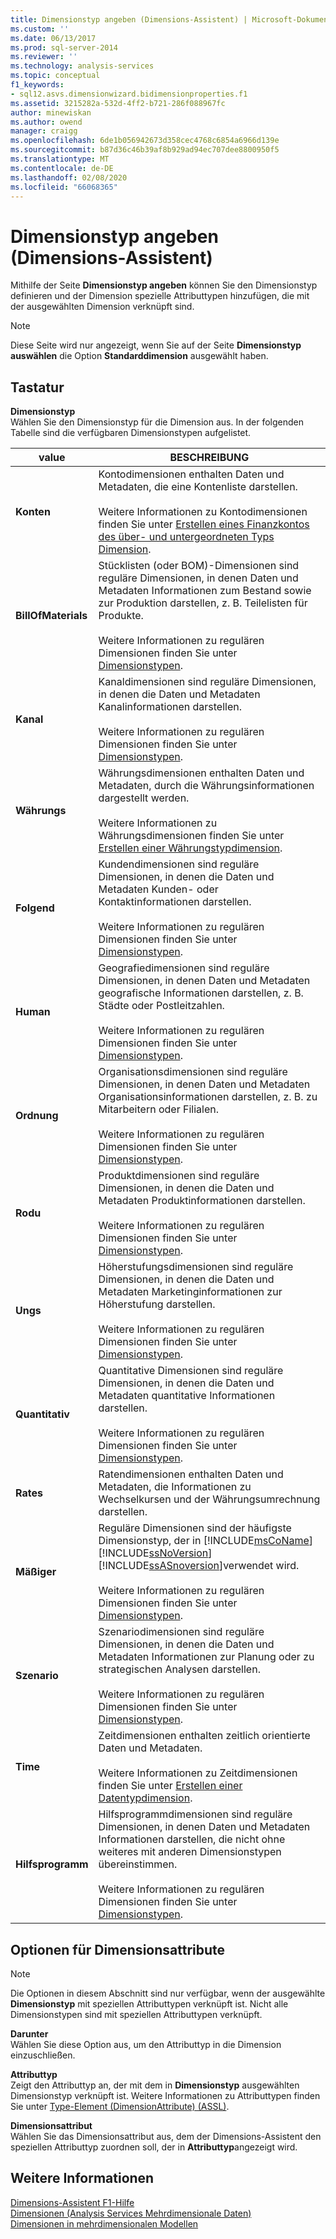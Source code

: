 ```yaml
---
title: Dimensionstyp angeben (Dimensions-Assistent) | Microsoft-Dokumentation
ms.custom: ''
ms.date: 06/13/2017
ms.prod: sql-server-2014
ms.reviewer: ''
ms.technology: analysis-services
ms.topic: conceptual
f1_keywords:
- sql12.asvs.dimensionwizard.bidimensionproperties.f1
ms.assetid: 3215282a-532d-4ff2-b721-286f088967fc
author: minewiskan
ms.author: owend
manager: craigg
ms.openlocfilehash: 6de1b056942673d358cec4768c6854a6966d139e
ms.sourcegitcommit: b87d36c46b39af8b929ad94ec707dee8800950f5
ms.translationtype: MT
ms.contentlocale: de-DE
ms.lasthandoff: 02/08/2020
ms.locfileid: "66068365"
---
```

# <a name="specify-dimension-type-dimension-wizard"></a>Dimensionstyp angeben (Dimensions-Assistent)
  Mithilfe der Seite **Dimensionstyp angeben** können Sie den Dimensionstyp definieren und der Dimension spezielle Attributtypen hinzufügen, die mit der ausgewählten Dimension verknüpft sind.  
  
> [!NOTE]  
>  Diese Seite wird nur angezeigt, wenn Sie auf der Seite **Dimensionstyp auswählen** die Option **Standarddimension** ausgewählt haben.  
  
## <a name="options"></a>Tastatur  
 **Dimensionstyp**  
 Wählen Sie den Dimensionstyp für die Dimension aus. In der folgenden Tabelle sind die verfügbaren Dimensionstypen aufgelistet.  
  
|value|BESCHREIBUNG|  
|-----------|-----------------|  
|**Konten**|Kontodimensionen enthalten Daten und Metadaten, die eine Kontenliste darstellen.<br /><br /> Weitere Informationen zu Kontodimensionen finden Sie unter [Erstellen eines Finanzkontos des über- und untergeordneten Typs Dimension](multidimensional-models/database-dimensions-finance-account-of-parent-child-type.md).|  
|**BillOfMaterials**|Stücklisten (oder BOM)-Dimensionen sind reguläre Dimensionen, in denen Daten und Metadaten Informationen zum Bestand sowie zur Produktion darstellen, z. B. Teilelisten für Produkte.<br /><br /> Weitere Informationen zu regulären Dimensionen finden Sie unter [Dimensionstypen](multidimensional-models-olap-logical-dimension-objects/database-dimension-properties-types.md).|  
|**Kanal**|Kanaldimensionen sind reguläre Dimensionen, in denen die Daten und Metadaten Kanalinformationen darstellen.<br /><br /> Weitere Informationen zu regulären Dimensionen finden Sie unter [Dimensionstypen](multidimensional-models-olap-logical-dimension-objects/database-dimension-properties-types.md).|  
|**Währungs**|Währungsdimensionen enthalten Daten und Metadaten, durch die Währungsinformationen dargestellt werden.<br /><br /> Weitere Informationen zu Währungsdimensionen finden Sie unter [Erstellen einer Währungstypdimension](multidimensional-models/database-dimensions-create-a-currency-type-dimension.md).|  
|**Folgend**|Kundendimensionen sind reguläre Dimensionen, in denen die Daten und Metadaten Kunden- oder Kontaktinformationen darstellen.<br /><br /> Weitere Informationen zu regulären Dimensionen finden Sie unter [Dimensionstypen](multidimensional-models-olap-logical-dimension-objects/database-dimension-properties-types.md).|  
|**Human**|Geografiedimensionen sind reguläre Dimensionen, in denen Daten und Metadaten geografische Informationen darstellen, z. B. Städte oder Postleitzahlen.<br /><br /> Weitere Informationen zu regulären Dimensionen finden Sie unter [Dimensionstypen](multidimensional-models-olap-logical-dimension-objects/database-dimension-properties-types.md).|  
|**Ordnung**|Organisationsdimensionen sind reguläre Dimensionen, in denen Daten und Metadaten Organisationsinformationen darstellen, z. B. zu Mitarbeitern oder Filialen.<br /><br /> Weitere Informationen zu regulären Dimensionen finden Sie unter [Dimensionstypen](multidimensional-models-olap-logical-dimension-objects/database-dimension-properties-types.md).|  
|**Rodu**|Produktdimensionen sind reguläre Dimensionen, in denen die Daten und Metadaten Produktinformationen darstellen.<br /><br /> Weitere Informationen zu regulären Dimensionen finden Sie unter [Dimensionstypen](multidimensional-models-olap-logical-dimension-objects/database-dimension-properties-types.md).|  
|**Ungs**|Höherstufungsdimensionen sind reguläre Dimensionen, in denen die Daten und Metadaten Marketinginformationen zur Höherstufung darstellen.<br /><br /> Weitere Informationen zu regulären Dimensionen finden Sie unter [Dimensionstypen](multidimensional-models-olap-logical-dimension-objects/database-dimension-properties-types.md).|  
|**Quantitativ**|Quantitative Dimensionen sind reguläre Dimensionen, in denen die Daten und Metadaten quantitative Informationen darstellen.<br /><br /> Weitere Informationen zu regulären Dimensionen finden Sie unter [Dimensionstypen](multidimensional-models-olap-logical-dimension-objects/database-dimension-properties-types.md).|  
|**Rates**|Ratendimensionen enthalten Daten und Metadaten, die Informationen zu Wechselkursen und der Währungsumrechnung darstellen.|  
|**Mäßiger**|Reguläre Dimensionen sind der häufigste Dimensionstyp, der in [!INCLUDE[msCoName](../includes/msconame-md.md)] [!INCLUDE[ssNoVersion](../includes/ssnoversion-md.md)] [!INCLUDE[ssASnoversion](../includes/ssasnoversion-md.md)]verwendet wird.<br /><br /> Weitere Informationen zu regulären Dimensionen finden Sie unter [Dimensionstypen](multidimensional-models-olap-logical-dimension-objects/database-dimension-properties-types.md).|  
|**Szenario**|Szenariodimensionen sind reguläre Dimensionen, in denen die Daten und Metadaten Informationen zur Planung oder zu strategischen Analysen darstellen.<br /><br /> Weitere Informationen zu regulären Dimensionen finden Sie unter [Dimensionstypen](multidimensional-models-olap-logical-dimension-objects/database-dimension-properties-types.md).|  
|**Time**|Zeitdimensionen enthalten zeitlich orientierte Daten und Metadaten.<br /><br /> Weitere Informationen zu Zeitdimensionen finden Sie unter [Erstellen einer Datentypdimension](multidimensional-models/database-dimensions-create-a-date-type-dimension.md).|  
|**Hilfsprogramm**|Hilfsprogrammdimensionen sind reguläre Dimensionen, in denen Daten und Metadaten Informationen darstellen, die nicht ohne weiteres mit anderen Dimensionstypen übereinstimmen.<br /><br /> Weitere Informationen zu regulären Dimensionen finden Sie unter [Dimensionstypen](multidimensional-models-olap-logical-dimension-objects/database-dimension-properties-types.md).|  
  
## <a name="dimension-attributes-options"></a>Optionen für Dimensionsattribute  
  
> [!NOTE]  
>  Die Optionen in diesem Abschnitt sind nur verfügbar, wenn der ausgewählte **Dimensionstyp** mit speziellen Attributtypen verknüpft ist. Nicht alle Dimensionstypen sind mit speziellen Attributtypen verknüpft.  
  
 **Darunter**  
 Wählen Sie diese Option aus, um den Attributtyp in die Dimension einzuschließen.  
  
 **Attributtyp**  
 Zeigt den Attributtyp an, der mit dem in **Dimensionstyp** ausgewählten Dimensionstyp verknüpft ist. Weitere Informationen zu Attributtypen finden Sie unter [Type-Element &#40;DimensionAttribute&#41; &#40;ASSL&#41;](https://docs.microsoft.com/bi-reference/assl/properties/type-element-dimensionattribute-assl).  
  
 **Dimensionsattribut**  
 Wählen Sie das Dimensionsattribut aus, dem der Dimensions-Assistent den speziellen Attributtyp zuordnen soll, der in **Attributtyp**angezeigt wird.  
  
## <a name="see-also"></a>Weitere Informationen  
 [Dimensions-Assistent F1-Hilfe](dimension-wizard-f1-help.md)   
 [Dimensionen &#40;Analysis Services Mehrdimensionale Daten&#41;](multidimensional-models-olap-logical-dimension-objects/dimensions-analysis-services-multidimensional-data.md)   
 [Dimensionen in mehrdimensionalen Modellen](multidimensional-models/dimensions-in-multidimensional-models.md)  
  
  
